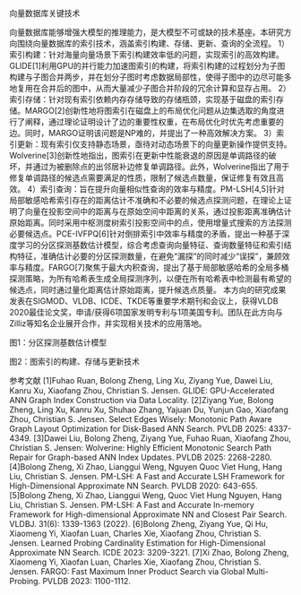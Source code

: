 向量数据库关键技术

向量数据库能够增强大模型的推理能力，是大模型不可或缺的技术基座。本研究方向围绕向量数据库的索引技术，涵盖索引构建、存储、更新、查询的全流程。
1）索引构建：针对海量向量场景下索引构建效率低的问题，实现索引的高效构建。GLIDE[1]利用GPU的并行能力加速图索引的构建，将索引构建的过程划分为子图构建与子图合并两步，并在划分子图时考虑数据局部性，使得子图中的边尽可能多地复用在合并后的图中，从而大量减少子图合并阶段的冗余计算和显存占用。
2）索引存储：针对现有索引依赖内存存储导致的存储瓶颈，实现基于磁盘的索引存储。MARGO[2]创新性地将图索引在磁盘上的布局优化问题从边集选取的角度进行了阐释，通过理论证明设计了边的重要性权重，在布局优化时优先考虑重要的边。同时，MARGO证明该问题是NP难的，并提出了一种高效解决方案。
3）索引更新：现有索引仅支持静态场景，亟待对动态场景下的向量更新操作提供支持。Wolverine[3]创新性地指出，图索引在更新中性能衰退的原因是单调路径的破坏，并通过为被删除点的出邻居补边修复单调路径。此外，Wolverine指出了用于修复单调路径的候选点需要满足的性质，限制了候选点数量，保证修复有效且高效。
4）索引查询：旨在提升向量相似性查询的效率与精度。PM-LSH[4,5]针对局部敏感哈希索引存在的距离估计不准确和不必要的候选点探测问题，在理论上证明了向量在投影空间中的距离与在原始空间中距离的关系，通过投影距离准确估计原始距离。同时采用中枢测度树索引投影空间中的点，使用增量式搜索的方法探测必要候选点。PCE-IVFPQ[6]针对倒排索引中效率与精度的矛盾，提出一种基于深度学习的分区探测基数估计模型，综合考虑查询向量特征、查询数量特征和索引结构特征，准确估计必要的分区探测数量，在避免“漏探”的同时减少“误探”，兼顾效率与精度。FARGO[7]聚焦于最大内积查询，提出了基于局部敏感哈希的全局多桶探测策略，为所有哈希表生成全局探测序列，以便在所有哈希表中检测最有希望的候选点，同时通过量化距离估计原始距离，提升候选点质量。
本方向的研究成果发表在SIGMOD、VLDB、ICDE、TKDE等重要学术期刊和会议上，获得VLDB 2020最佳论文奖，申请/获得6项国家发明专利与1项美国专利。团队在此方向与Zilliz等知名企业展开合作，并实现相关技术的应用落地。


图1：分区探测基数估计模型

图2：图索引的构建、存储与更新技术


参考文献
[1]Fuhao Ruan, Bolong Zheng, Ling Xu, Ziyang Yue, Dawei Liu, Kanru Xu, Xiaofang Zhou, Christian S. Jensen. GLIDE: GPU-Accelerated ANN Graph Index Construction via Data Locality.
[2]Ziyang Yue, Bolong Zheng, Ling Xu, Kanru Xu, Shuhao Zhang, Yajuan Du, Yunjun Gao, Xiaofang Zhou, Christian S. Jensen. Select Edges Wisely: Monotonic Path Aware Graph Layout Optimization for Disk-Based ANN Search. PVLDB 2025: 4337-4349.
[3]Dawei Liu, Bolong Zheng, Ziyang Yue, Fuhao Ruan, Xiaofang Zhou, Christian S. Jensen: Wolverine: Highly Efficient Monotonic Search Path Repair for Graph-based ANN Index Updates. PVLDB 2025: 2268-2280.
[4]Bolong Zheng, Xi Zhao, Lianggui Weng, Nguyen Quoc Viet Hung, Hang Liu, Christian S. Jensen. PM-LSH: A Fast and Accurate LSH Framework for High-Dimensional Approximate NN Search. PVLDB 2020: 643-655.
[5]Bolong Zheng, Xi Zhao, Lianggui Weng, Quoc Viet Hung Nguyen, Hang Liu, Christian S. Jensen. PM-LSH: A Fast and Accurate In-memory Framework for High-dimensional Approximate NN and Closest Pair Search. VLDBJ. 31(6): 1339-1363 (2022).
[6]Bolong Zheng, Ziyang Yue, Qi Hu, Xiaomeng Yi, Xiaofan Luan, Charles Xie, Xiaofang Zhou, Christian S. Jensen. Learned Probing Cardinality Estimation for High-Dimensional Approximate NN Search. ICDE 2023: 3209-3221.
[7]Xi Zhao, Bolong Zheng, Xiaomeng Yi, Xiaofan Luan, Charles Xie, Xiaofang Zhou, Christian S. Jensen. FARGO: Fast Maximum Inner Product Search via Global Multi-Probing. PVLDB 2023: 1100-1112.